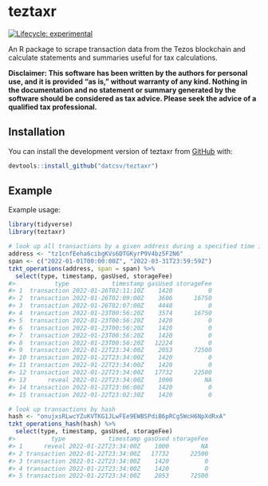 
<!-- README.md is generated from README.Rmd. Please edit that file -->

# teztaxr

<!-- badges: start -->

[![Lifecycle:
experimental](https://img.shields.io/badge/lifecycle-experimental-orange.svg)](https://lifecycle.r-lib.org/articles/stages.html#experimental)
<!-- badges: end -->

An R package to scrape transaction data from the Tezos blockchain and
calculate statements and summaries useful for tax calculations.

**Disclaimer: This software has been written by the authors for personal
use, and it is provided “as is,” without warranty of any kind. Nothing
in the documentation and no statement or summary generated by the
software should be considered as tax advice. Please seek the advice of a
qualified tax professional.**

## Installation

You can install the development version of teztaxr from
[GitHub](https://github.com/datcsv/teztaxr) with:

``` r
devtools::install_github("datcsv/teztaxr")
```

## Example

Example usage:

``` r
library(tidyverse)
library(teztaxr)

# look up all transactions by a given address during a specified time interval
address <- "tz1cnfEeha6cibgKVs6DTGKyrP9V4bz5F2N6"
span <- c("2022-01-01T00:00:00Z", "2022-03-31T23:59:59Z")
tzkt_operations(address, span = span) %>%
  select(type, timestamp, gasUsed, storageFee)
#>           type            timestamp gasUsed storageFee
#> 1  transaction 2022-01-26T02:11:10Z    1420          0
#> 2  transaction 2022-01-26T02:09:00Z    3606      16750
#> 3  transaction 2022-01-26T02:07:00Z    4440          0
#> 4  transaction 2022-01-23T00:56:20Z    3574      16750
#> 5  transaction 2022-01-23T00:56:20Z    1420          0
#> 6  transaction 2022-01-23T00:56:20Z    1420          0
#> 7  transaction 2022-01-23T00:56:20Z    1420          0
#> 8  transaction 2022-01-23T00:56:20Z   12224          0
#> 9  transaction 2022-01-22T23:34:00Z    2053      72500
#> 10 transaction 2022-01-22T23:34:00Z    1420          0
#> 11 transaction 2022-01-22T23:34:00Z    1420          0
#> 12 transaction 2022-01-22T23:34:00Z   17732      22500
#> 13      reveal 2022-01-22T23:34:00Z    1000         NA
#> 14 transaction 2022-01-22T23:06:00Z    1420          0
#> 15 transaction 2022-01-22T23:02:30Z    1420          0

# look up transactions by hash
hash <- "onujxsRLwcYZuKVTKG1JLwFEe9EWBSPdiB6pRCg5WcH6NpXdRxA"
tzkt_operations_hash(hash) %>%
  select(type, timestamp, gasUsed, storageFee)
#>          type            timestamp gasUsed storageFee
#> 1      reveal 2022-01-22T23:34:00Z    1000         NA
#> 2 transaction 2022-01-22T23:34:00Z   17732      22500
#> 3 transaction 2022-01-22T23:34:00Z    1420          0
#> 4 transaction 2022-01-22T23:34:00Z    1420          0
#> 5 transaction 2022-01-22T23:34:00Z    2053      72500
```
